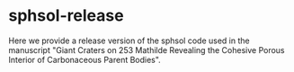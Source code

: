 # sphsol-release

Here we provide a release version of the sphsol code used in the manuscript "Giant Craters on 253 Mathilde Revealing the Cohesive Porous Interior of Carbonaceous Parent Bodies".

